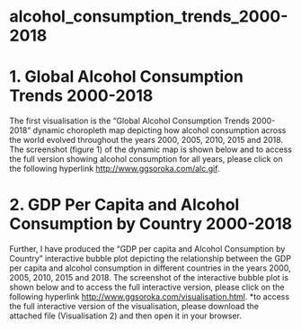# alcohol_consumption_trends_2000-2018

# 1. Global Alcohol Consumption Trends 2000-2018
The first visualisation is the “Global Alcohol Consumption Trends 2000-2018” dynamic choropleth map depicting how alcohol consumption across the world evolved throughout the years 2000, 2005, 2010, 2015 and 2018. The screenshot (figure 1) of the dynamic map is shown below and to access the full version showing alcohol consumption for all years, please click on the following hyperlink http://www.ggsoroka.com/alc.gif.

# 2. GDP Per Capita and Alcohol Consumption by Country 2000-2018
Further, I have produced the “GDP per capita and Alcohol Consumption by Country” interactive bubble plot depicting the relationship between the GDP per capita and alcohol consumption in different countries in the years 2000, 2005, 2010, 2015 and 2018. The screenshot of the interactive bubble plot is shown below and to access the full interactive version, please click on the following hyperlink http://www.ggsoroka.com/visualisation.html.
*to access the full interactive version of the visualisation, please download the attached file (Visualisation 2) and then open it in your browser.
